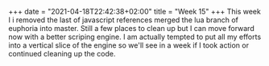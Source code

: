 +++
date = "2021-04-18T22:42:38+02:00"
title = "Week 15"
+++
This week I i removed the last of javascript references merged the lua branch of euphoria into master. Still a few places to clean up but I can move forward now with a better scriping engine. I am actually tempted to put all my efforts into a vertical slice of the engine so we'll see in a week if I took action or continued cleaning up the code.
